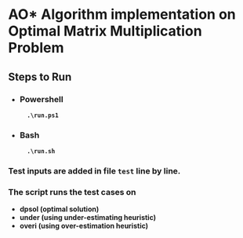 # AO* Algorithm implementation on <b>Optimal Matrix Multiplication Problem

## Steps to Run

* ### Powershell
        .\run.ps1

* ### Bash
        .\run.sh

### Test inputs are added in file `test` line by line.
### The script runs the test cases on
* dpsol (optimal solution)
* under (using under-estimating heuristic)
* overi (using over-estimation heuristic)

